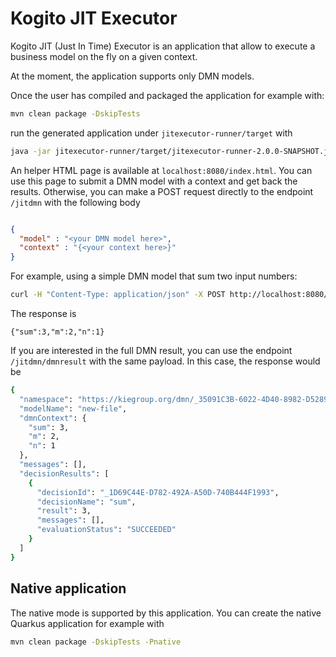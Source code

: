# Kogito JIT Executor

Kogito JIT (Just In Time) Executor is an application that allow to execute a business model on the fly on a given context. 

At the moment, the application supports only DMN models.

Once the user has compiled and packaged the application for example with:

```bash
mvn clean package -DskipTests
```

run the generated application under `jitexecutor-runner/target` with 

```bash
java -jar jitexecutor-runner/target/jitexecutor-runner-2.0.0-SNAPSHOT.jar
``` 

An helper HTML page is available at `localhost:8080/index.html`. You can use this page to submit a DMN model with a context and get back the results. 
Otherwise, you can make a POST request directly to the endpoint `/jitdmn` with the following body

```json

{
  "model" : "<your DMN model here>",
  "context" : "{<your context here>}"
}
``` 

For example, using a simple DMN model that sum two input numbers: 

```bash
curl -H "Content-Type: application/json" -X POST http://localhost:8080/jitdmn -d '{"context": {"n" : 1, "m" : 2}, "model": "<dmn:definitions xmlns:dmn=\"http://www.omg.org/spec/DMN/20180521/MODEL/\" xmlns=\"https://kiegroup.org/dmn/_35091C3B-6022-4D40-8982-D528940CD5F9\" xmlns:feel=\"http://www.omg.org/spec/DMN/20180521/FEEL/\" xmlns:kie=\"http://www.drools.org/kie/dmn/1.2\" xmlns:dmndi=\"http://www.omg.org/spec/DMN/20180521/DMNDI/\" xmlns:di=\"http://www.omg.org/spec/DMN/20180521/DI/\" xmlns:dc=\"http://www.omg.org/spec/DMN/20180521/DC/\" id=\"_81A31B42-A686-4ED2-81FB-C1F91A95D685\" name=\"new-file\" typeLanguage=\"http://www.omg.org/spec/DMN/20180521/FEEL/\" namespace=\"https://kiegroup.org/dmn/_35091C3B-6022-4D40-8982-D528940CD5F9\">\n  <dmn:extensionElements/>\n  <dmn:inputData id=\"_6FFA48B5-FB55-4962-9E64-F08418BBFF9E\" name=\"n\">\n    <dmn:extensionElements/>\n    <dmn:variable id=\"_EC4D123A-D6D4-4E5D-B369-6E99F57D9C22\" name=\"n\" typeRef=\"number\"/>\n  </dmn:inputData>\n  <dmn:decision id=\"_1D69C44E-D782-492A-A50D-740B444F1993\" name=\"sum\">\n    <dmn:extensionElements/>\n    <dmn:variable id=\"_3AF7A705-8304-4B5E-8EC7-05D9934E6C06\" name=\"sum\" typeRef=\"number\"/>\n    <dmn:informationRequirement id=\"_E0FE5C90-5EAF-45DB-ABFD-10D27FA97AB4\">\n      <dmn:requiredInput href=\"#_6FFA48B5-FB55-4962-9E64-F08418BBFF9E\"/>\n    </dmn:informationRequirement>\n    <dmn:informationRequirement id=\"_C52CB29E-3236-4661-8856-7276AE8ED01F\">\n      <dmn:requiredInput href=\"#_B8221A07-DFB5-40BC-95A9-7926A6EC55C4\"/>\n    </dmn:informationRequirement>\n    <dmn:literalExpression id=\"_3DB33034-AC21-45DE-A5B7-D6B09B01ED1E\">\n      <dmn:text>n + m</dmn:text>\n    </dmn:literalExpression>\n  </dmn:decision>\n  <dmn:inputData id=\"_B8221A07-DFB5-40BC-95A9-7926A6EC55C4\" name=\"m\">\n    <dmn:extensionElements/>\n    <dmn:variable id=\"_455CD571-BBD9-4762-B496-832E7EBCD07F\" name=\"m\" typeRef=\"number\"/>\n  </dmn:inputData>\n  <dmndi:DMNDI>\n    <dmndi:DMNDiagram id=\"_7FC1E997-A627-409E-A6D5-9A30F2F30AB4\" name=\"DRG\">\n      <di:extension>\n        <kie:ComponentsWidthsExtension>\n          <kie:ComponentWidths dmnElementRef=\"_3DB33034-AC21-45DE-A5B7-D6B09B01ED1E\">\n            <kie:width>300</kie:width>\n          </kie:ComponentWidths>\n        </kie:ComponentsWidthsExtension>\n      </di:extension>\n      <dmndi:DMNShape id=\"dmnshape-drg-_6FFA48B5-FB55-4962-9E64-F08418BBFF9E\" dmnElementRef=\"_6FFA48B5-FB55-4962-9E64-F08418BBFF9E\" isCollapsed=\"false\">\n        <dmndi:DMNStyle>\n          <dmndi:FillColor red=\"255\" green=\"255\" blue=\"255\"/>\n          <dmndi:StrokeColor red=\"0\" green=\"0\" blue=\"0\"/>\n          <dmndi:FontColor red=\"0\" green=\"0\" blue=\"0\"/>\n        </dmndi:DMNStyle>\n        <dc:Bounds x=\"704\" y=\"364\" width=\"100\" height=\"50\"/>\n        <dmndi:DMNLabel/>\n      </dmndi:DMNShape>\n      <dmndi:DMNShape id=\"dmnshape-drg-_1D69C44E-D782-492A-A50D-740B444F1993\" dmnElementRef=\"_1D69C44E-D782-492A-A50D-740B444F1993\" isCollapsed=\"false\">\n        <dmndi:DMNStyle>\n          <dmndi:FillColor red=\"255\" green=\"255\" blue=\"255\"/>\n          <dmndi:StrokeColor red=\"0\" green=\"0\" blue=\"0\"/>\n          <dmndi:FontColor red=\"0\" green=\"0\" blue=\"0\"/>\n        </dmndi:DMNStyle>\n        <dc:Bounds x=\"756\" y=\"283\" width=\"100\" height=\"50\"/>\n        <dmndi:DMNLabel/>\n      </dmndi:DMNShape>\n      <dmndi:DMNShape id=\"dmnshape-drg-_B8221A07-DFB5-40BC-95A9-7926A6EC55C4\" dmnElementRef=\"_B8221A07-DFB5-40BC-95A9-7926A6EC55C4\" isCollapsed=\"false\">\n        <dmndi:DMNStyle>\n          <dmndi:FillColor red=\"255\" green=\"255\" blue=\"255\"/>\n          <dmndi:StrokeColor red=\"0\" green=\"0\" blue=\"0\"/>\n          <dmndi:FontColor red=\"0\" green=\"0\" blue=\"0\"/>\n        </dmndi:DMNStyle>\n        <dc:Bounds x=\"822\" y=\"364\" width=\"100\" height=\"50\"/>\n        <dmndi:DMNLabel/>\n      </dmndi:DMNShape>\n      <dmndi:DMNEdge id=\"dmnedge-drg-_E0FE5C90-5EAF-45DB-ABFD-10D27FA97AB4\" dmnElementRef=\"_E0FE5C90-5EAF-45DB-ABFD-10D27FA97AB4\">\n        <di:waypoint x=\"754\" y=\"389\"/>\n        <di:waypoint x=\"806\" y=\"333\"/>\n      </dmndi:DMNEdge>\n      <dmndi:DMNEdge id=\"dmnedge-drg-_C52CB29E-3236-4661-8856-7276AE8ED01F\" dmnElementRef=\"_C52CB29E-3236-4661-8856-7276AE8ED01F\">\n        <di:waypoint x=\"872\" y=\"389\"/>\n        <di:waypoint x=\"806\" y=\"333\"/>\n      </dmndi:DMNEdge>\n    </dmndi:DMNDiagram>\n  </dmndi:DMNDI>\n</dmn:definitions>"}'
```

The response is 
```
{"sum":3,"m":2,"n":1}
```

If you are interested in the full DMN result, you can use the endpoint `/jitdmn/dmnresult` with the same payload. In this case, the response would be 
```bash
{
  "namespace": "https://kiegroup.org/dmn/_35091C3B-6022-4D40-8982-D528940CD5F9",
  "modelName": "new-file",
  "dmnContext": {
    "sum": 3,
    "m": 2,
    "n": 1
  },
  "messages": [],
  "decisionResults": [
    {
      "decisionId": "_1D69C44E-D782-492A-A50D-740B444F1993",
      "decisionName": "sum",
      "result": 3,
      "messages": [],
      "evaluationStatus": "SUCCEEDED"
    }
  ]
}
```

## Native application

The native mode is supported by this application. You can create the native Quarkus application for example with 

```bash
mvn clean package -DskipTests -Pnative
```